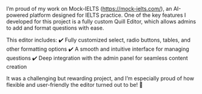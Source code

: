 I’m proud of my work on Mock-IELTS (https://mock-ielts.com/), an AI-powered platform designed for IELTS practice. One of the key features I developed for this project is a fully custom Quill Editor, which allows admins to add and format questions with ease.


This editor includes:
✔️ Fully customized select, radio buttons, tables, and other formatting options
✔️ A smooth and intuitive interface for managing questions
✔️ Deep integration with the admin panel for seamless content creation

It was a challenging but rewarding project, and I’m especially proud of how flexible and user-friendly the editor turned out to be! 🚀
